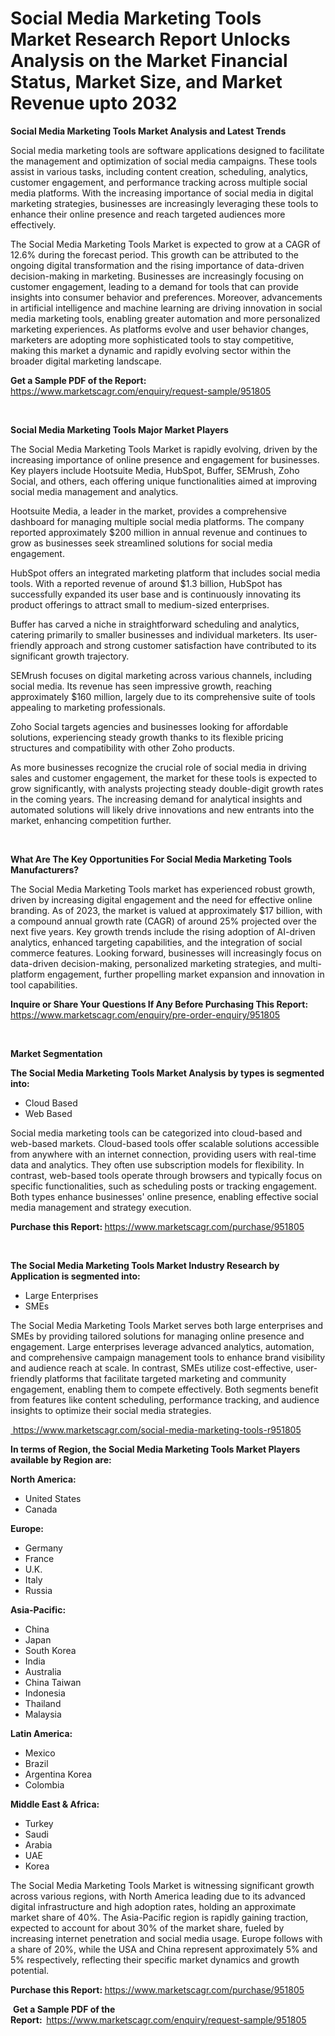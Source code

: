 <p><h1>Social Media Marketing Tools Market Research Report Unlocks Analysis on the Market Financial Status, Market Size, and Market Revenue upto 2032</h1></p><p><strong>Social Media Marketing Tools Market Analysis and Latest Trends</strong></p>
<p><p>Social media marketing tools are software applications designed to facilitate the management and optimization of social media campaigns. These tools assist in various tasks, including content creation, scheduling, analytics, customer engagement, and performance tracking across multiple social media platforms. With the increasing importance of social media in digital marketing strategies, businesses are increasingly leveraging these tools to enhance their online presence and reach targeted audiences more effectively.</p><p>The Social Media Marketing Tools Market is expected to grow at a CAGR of 12.6% during the forecast period. This growth can be attributed to the ongoing digital transformation and the rising importance of data-driven decision-making in marketing. Businesses are increasingly focusing on customer engagement, leading to a demand for tools that can provide insights into consumer behavior and preferences. Moreover, advancements in artificial intelligence and machine learning are driving innovation in social media marketing tools, enabling greater automation and more personalized marketing experiences. As platforms evolve and user behavior changes, marketers are adopting more sophisticated tools to stay competitive, making this market a dynamic and rapidly evolving sector within the broader digital marketing landscape.</p></p>
<p><strong>Get a Sample PDF of the Report:&nbsp;</strong> <a href="https://www.marketscagr.com/enquiry/request-sample/951805?utm_campaign=2012&utm_medium=2&utm_source=Github&utm_content=ia&utm_term=17042025&utm_id=social-media-marketing-tools">https://www.marketscagr.com/enquiry/request-sample/951805</a></p>
<p>&nbsp;</p>
<p><strong>Social Media Marketing Tools Major Market Players</strong></p>
<p><p>The Social Media Marketing Tools Market is rapidly evolving, driven by the increasing importance of online presence and engagement for businesses. Key players include Hootsuite Media, HubSpot, Buffer, SEMrush, Zoho Social, and others, each offering unique functionalities aimed at improving social media management and analytics.</p><p>Hootsuite Media, a leader in the market, provides a comprehensive dashboard for managing multiple social media platforms. The company reported approximately $200 million in annual revenue and continues to grow as businesses seek streamlined solutions for social media engagement.</p><p>HubSpot offers an integrated marketing platform that includes social media tools. With a reported revenue of around $1.3 billion, HubSpot has successfully expanded its user base and is continuously innovating its product offerings to attract small to medium-sized enterprises.</p><p>Buffer has carved a niche in straightforward scheduling and analytics, catering primarily to smaller businesses and individual marketers. Its user-friendly approach and strong customer satisfaction have contributed to its significant growth trajectory.</p><p>SEMrush focuses on digital marketing across various channels, including social media. Its revenue has seen impressive growth, reaching approximately $160 million, largely due to its comprehensive suite of tools appealing to marketing professionals.</p><p>Zoho Social targets agencies and businesses looking for affordable solutions, experiencing steady growth thanks to its flexible pricing structures and compatibility with other Zoho products.</p><p>As more businesses recognize the crucial role of social media in driving sales and customer engagement, the market for these tools is expected to grow significantly, with analysts projecting steady double-digit growth rates in the coming years. The increasing demand for analytical insights and automated solutions will likely drive innovations and new entrants into the market, enhancing competition further.</p></p>
<p>&nbsp;</p>
<p><strong>What Are The Key Opportunities For Social Media Marketing Tools Manufacturers?</strong></p>
<p><p>The Social Media Marketing Tools market has experienced robust growth, driven by increasing digital engagement and the need for effective online branding. As of 2023, the market is valued at approximately $17 billion, with a compound annual growth rate (CAGR) of around 25% projected over the next five years. Key growth trends include the rising adoption of AI-driven analytics, enhanced targeting capabilities, and the integration of social commerce features. Looking forward, businesses will increasingly focus on data-driven decision-making, personalized marketing strategies, and multi-platform engagement, further propelling market expansion and innovation in tool capabilities.</p></p>
<p><strong>Inquire or Share Your Questions If Any Before Purchasing This Report:</strong> <a href="https://www.marketscagr.com/enquiry/pre-order-enquiry/951805?utm_campaign=2012&utm_medium=2&utm_source=Github&utm_content=ia&utm_term=17042025&utm_id=social-media-marketing-tools">https://www.marketscagr.com/enquiry/pre-order-enquiry/951805</a></p>
<p>&nbsp;</p>
<p><strong>Market Segmentation</strong></p>
<p><strong>The Social Media Marketing Tools Market Analysis by types is segmented into:</strong></p>
<p><ul><li>Cloud Based</li><li>Web Based</li></ul></p>
<p><p>Social media marketing tools can be categorized into cloud-based and web-based markets. Cloud-based tools offer scalable solutions accessible from anywhere with an internet connection, providing users with real-time data and analytics. They often use subscription models for flexibility. In contrast, web-based tools operate through browsers and typically focus on specific functionalities, such as scheduling posts or tracking engagement. Both types enhance businesses' online presence, enabling effective social media management and strategy execution.</p></p>
<p><strong>Purchase this Report:&nbsp;</strong><a href="https://www.marketscagr.com/purchase/951805?utm_campaign=2012&utm_medium=2&utm_source=Github&utm_content=ia&utm_term=17042025&utm_id=social-media-marketing-tools">https://www.marketscagr.com/purchase/951805</a></p>
<p>&nbsp;</p>
<p><strong>The Social Media Marketing Tools Market Industry Research by Application is segmented into:</strong></p>
<p><ul><li>Large Enterprises</li><li>SMEs</li></ul></p>
<p><p>The Social Media Marketing Tools Market serves both large enterprises and SMEs by providing tailored solutions for managing online presence and engagement. Large enterprises leverage advanced analytics, automation, and comprehensive campaign management tools to enhance brand visibility and audience reach at scale. In contrast, SMEs utilize cost-effective, user-friendly platforms that facilitate targeted marketing and community engagement, enabling them to compete effectively. Both segments benefit from features like content scheduling, performance tracking, and audience insights to optimize their social media strategies.</p></p>
<p><a href="https://www.marketscagr.com/social-media-marketing-tools-r951805?utm_campaign=2012&utm_medium=2&utm_source=Github&utm_content=ia&utm_term=17042025&utm_id=social-media-marketing-tools">&nbsp;https://www.marketscagr.com/social-media-marketing-tools-r951805</a></p>
<p><strong>In terms of Region, the Social Media Marketing Tools Market Players available by Region are:</strong></p>
<p>
    <p> <strong> North America: </strong>
        <ul>
            <li>United States</li>
            <li>Canada</li>
        </ul>
        </p> 
    <p> <strong> Europe: </strong>
        <ul>
            <li>Germany</li>
            <li>France</li>
            <li>U.K.</li>
            <li>Italy</li>
            <li>Russia</li>
        </ul>
        </p> 
    <p> <strong> Asia-Pacific: </strong>
        <ul>
            <li>China</li>
            <li>Japan</li>
            <li>South Korea</li>
            <li>India</li>
            <li>Australia</li>
            <li>China Taiwan</li>
            <li>Indonesia</li>
            <li>Thailand</li>
            <li>Malaysia</li>
        </ul>
        </p> 
    <p> <strong> Latin America: </strong>
        <ul>
            <li>Mexico</li>
            <li>Brazil</li>
            <li>Argentina Korea</li>
            <li>Colombia</li>
        </ul>
        </p> 
    <p> <strong> Middle East & Africa: </strong>
        <ul>
            <li>Turkey</li>
            <li>Saudi</li>
            <li>Arabia</li>
            <li>UAE</li>
            <li>Korea</li>
        </ul>
    </p>
    </p>
<p><p>The Social Media Marketing Tools Market is witnessing significant growth across various regions, with North America leading due to its advanced digital infrastructure and high adoption rates, holding an approximate market share of 40%. The Asia-Pacific region is rapidly gaining traction, expected to account for about 30% of the market share, fueled by increasing internet penetration and social media usage. Europe follows with a share of 20%, while the USA and China represent approximately 5% and 5% respectively, reflecting their specific market dynamics and growth potential.</p></p>
<p><strong>Purchase this Report: </strong><a href="https://www.marketscagr.com/purchase/951805?utm_campaign=2012&utm_medium=2&utm_source=Github&utm_content=ia&utm_term=17042025&utm_id=social-media-marketing-tools">https://www.marketscagr.com/purchase/951805</a></p>
<p>&nbsp;<strong>Get a Sample PDF of the Report:&nbsp;&nbsp;</strong><a href="https://www.marketscagr.com/enquiry/request-sample/951805?utm_campaign=2012&utm_medium=2&utm_source=Github&utm_content=ia&utm_term=17042025&utm_id=social-media-marketing-tools">https://www.marketscagr.com/enquiry/request-sample/951805</a></p>
<p><strong></strong></p>
<p><p></p><p></p><p></p></p>